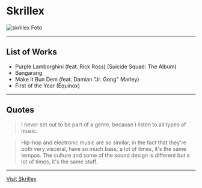 # Skrillex
![skrillex Foto](https://upload.wikimedia.org/wikipedia/commons/thumb/9/99/From_First_To_Last_-_Emo_Nite_2_-_PH_Carl_Pocket_%28cropped%29.jpg/220px-From_First_To_Last_-_Emo_Nite_2_-_PH_Carl_Pocket_%28cropped%29.jpg)

---

## List of Works
- Purple Lamborghini (feat. Rick Ross) (Suicide Squad: The Album)
- Bangarang
- Make It Bun Dem (feat. Damian "Jr. Gong" Marley)
- First of the Year (Equinox)

---

## Quotes
> I never set out to be part of a genre, because I listen to all types of music.

> Hip-hop and electronic music are so similar, in the fact that they're both very visceral, have so much bass; a lot of times, it's the same tempos. The culture and some of the sound design is different but a lot of times, it's the same stuff.

---

[Visit Skrillex](https://www.youtube.com/@Skrillex)